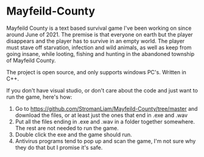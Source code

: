 # Mayfeild-County
Mayfeild County is a text based survival game I've been working on since around June of 2021. The premise is that everyone on earth but the player disappears and the player has to survive in an empty world. The player must stave off starvation, infection and wild animals, as well as keep from going insane, while looting, fishing and hunting in the abandoned township of Mayfeild County.

The project is open source, and only supports windows PC's. Written in C++.

If you don't have visual studio, or don't care about the code and just want to run the game, here's how:

1. Go to https://github.com/StromanLiam/Mayfeild-County/tree/master and download the files, or at least just the ones that end in .exe and .wav
2. Put all the files ending in .exe and .wav in a folder together somewhere. The rest are not needed to run the game.
3. Double click the exe and the game should run.
4. Antivirus programs tend to pop up and scan the game, I'm not sure why they do that but I promise it's safe.
